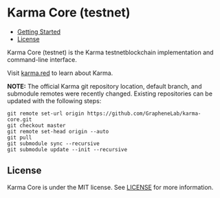 Karma Core (testnet)
==============
* [Getting Started](#getting-started)
* [License](#license)

Karma Core (testnet) is the Karma testnetblockchain implementation and command-line interface.

Visit [karma.red](https://karma.red/) to learn about Karma.

**NOTE:** The official Karma git repository location, default branch, and submodule remotes were recently changed. Existing
repositories can be updated with the following steps:

    git remote set-url origin https://github.com/GrapheneLab/karma-core.git
    git checkout master
    git remote set-head origin --auto
    git pull
    git submodule sync --recursive
    git submodule update --init --recursive
 
License
-------
Karma Core is under the MIT license. See [LICENSE](https://github.com/GrapheneLab/karma-core/blob/master/LICENSE.txt)
for more information.
